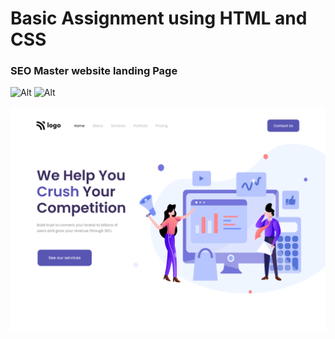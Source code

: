 # Basic Assignment using HTML and CSS

### SEO Master website landing Page

![Alt](https://img.shields.io/badge/-HTML-green)
![Alt](https://img.shields.io/badge/-CSS-yellow)

![Alt](./output.png)
